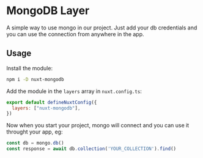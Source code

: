 # MongoDB Layer

A simple way to use mongo in our project. Just add your db credentials and you can use the connection from anywhere in the app.

## Usage

Install the module:

```sh
npm i -D nuxt-mongodb
```

Add the module in the `layers` array in `nuxt.config.ts`:

```js
export default defineNuxtConfig({
  layers: ["nuxt-mongodb"],
})
```



Now when you start your project, mongo will connect and you can use it throught your app, eg: 

```js
const db = mongo.db()
const response = await db.collection('YOUR_COLLECTION').find()
```



